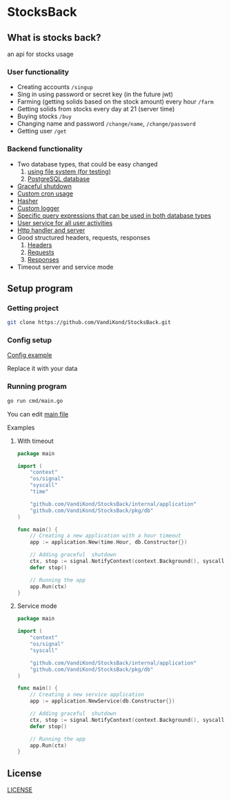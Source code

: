 # StocksBack

## What is stocks back?

an api for stocks usage

### User functionality

- Creating accounts `/singup`
- Sing in using password or secret key (in the future jwt) 
- Farming (getting solids based on the stock amount) every hour `/farm`
- Getting solids from stocks every day at 21 (server time)
- Buying stocks `/buy`
- Changing name and password `/change/name`, `/change/password`
- Getting user `/get`

### Backend functionality 

- Two database types, that could be easy changed
    1. [using file system (for testing)](/pkg/file_db/main.go)
    2. [PostgreSQL database](/pkg/db/main.go)
- [Graceful shutdown](/pkg/closer/main.go)
- [Custom cron usage](/pkg/cron/main.go)
- [Hasher](/pkg/hash/hash.go)
- [Custom logger](/pkg/logger/main.go)
- [Specific query expressions that can be used in both database types](/pkg/query/query.go)
- [User service for all user activities](/pkg/user_service/main.go)
- [Http handler and server](/http/server/)
- Good structured headers, requests, responses
    1. [Headers](/config/headers/headers.go)
    2. [Requests](/config/requests/requests.go)
    3. [Responses](/config/responses/responses.go)
- Timeout server and service mode

## Setup program 

### Getting project

```bash
git clone https://github.com/VandiKond/StocksBack.git
```

### Config setup

[Config example](/config/config.yaml)

Replace it with your data

### Running program

```bash
go run cmd/main.go
```

You can edit [main file](/cmd/main.go)

Examples

1. With timeout
    ```go
    package main

    import (
        "context"
        "os/signal"
        "syscall"
        "time"

        "github.com/VandiKond/StocksBack/internal/application"
        "github.com/VandiKond/StocksBack/pkg/db"
    )

    func main() {
        // Creating a new application with a hour timeout
        app := application.New(time.Hour, db.Constructor{})

        // Adding graceful  shutdown
        ctx, stop := signal.NotifyContext(context.Background(), syscall.SIGINT, syscall.SIGTERM)
        defer stop()

        // Running the app
        app.Run(ctx)
    }
    ```
2. Service mode
    ```go 
    package main

    import (
        "context"
        "os/signal"
        "syscall"

        "github.com/VandiKond/StocksBack/internal/application"
        "github.com/VandiKond/StocksBack/pkg/db"
    )

    func main() {
        // Creating a new service application
        app := application.NewService(db.Constructor{})

        // Adding graceful  shutdown
        ctx, stop := signal.NotifyContext(context.Background(), syscall.SIGINT, syscall.SIGTERM)
        defer stop()

        // Running the app
        app.Run(ctx)
    }
    ```

## License 

[LICENSE](LICENSE)


